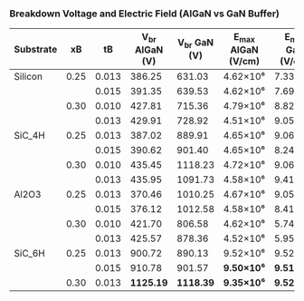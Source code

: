 ###  Breakdown Voltage and Electric Field (AlGaN vs GaN Buffer)

| Substrate | xB   | tB   | V<sub>br</sub> AlGaN (V) | V<sub>br</sub> GaN (V) | E<sub>max</sub> AlGaN (V/cm) | E<sub>max</sub> GaN (V/cm) |
|-----------|------|------|---------------------------|--------------------------|-------------------------------|-----------------------------|
| Silicon   | 0.25 | 0.013 | 386.25                    | 631.03                   | 4.62×10⁶                     | 7.33×10⁶                   |
|           |      | 0.015 | 391.35                    | 639.53                   | 4.62×10⁶                     | 7.69×10⁶                   |
|           | 0.30 | 0.010 | 427.81                    | 715.36                   | 4.79×10⁶                     | 8.82×10⁶                   |
|           |      | 0.013 | 429.91                    | 728.92                   | 4.51×10⁶                     | 9.05×10⁶                   |
| SiC_4H    | 0.25 | 0.013 | 387.02                    | 889.91                   | 4.65×10⁶                     | 9.06×10⁶                   |
|           |      | 0.015 | 390.62                    | 901.40                   | 4.65×10⁶                     | 8.24×10⁶                   |
|           | 0.30 | 0.010 | 435.45                    | 1118.23                  | 4.72×10⁶                     | 9.06×10⁶                   |
|           |      | 0.013 | 435.95                    | 1091.73                  | 4.58×10⁶                     | 9.41×10⁶                   |
| Al2O3     | 0.25 | 0.013 | 370.46                    | 1010.25                  | 4.67×10⁶                     | 9.05×10⁶                   |
|           |      | 0.015 | 376.12                    | 1012.58                  | 4.58×10⁶                     | 8.41×10⁶                   |
|           | 0.30 | 0.010 | 421.70                    | 806.58                   | 4.62×10⁶                     | 5.74×10⁶                   |
|           |      | 0.013 | 425.57                    | 878.36                   | 4.52×10⁶                     | 5.95×10⁶                   |
| SiC_6H    | 0.25 | 0.013 | 900.72                    | 890.13                   | 9.52×10⁶                     | 9.52×10⁶                   |
|           |      | 0.015 | 910.78                    | 901.57                   | **9.50×10⁶**                 | **9.51×10⁶**               |
|           | 0.30 | 0.013 | **1125.19**               | **1118.39**              | **9.35×10⁶**                 | **9.52×10⁶**               |
